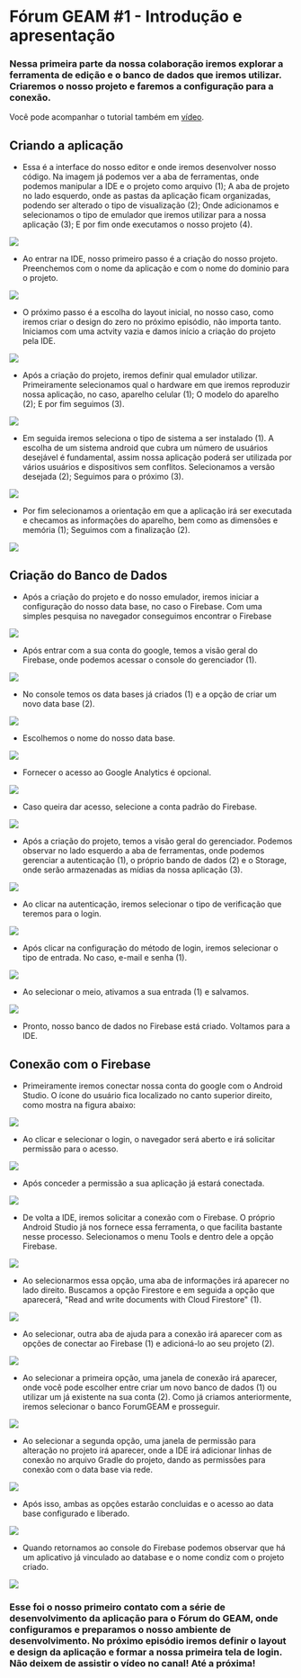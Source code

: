 # Fórum GEAM #1 - Introdução e apresentação

### Nessa primeira parte da nossa colaboração iremos explorar a ferramenta de edição e o banco de dados que iremos utilizar. Criaremos o nosso projeto e faremos a configuração para a conexão.

Você pode acompanhar o tutorial também em [vídeo](https://youtu.be/bcHBpEcdvq0).

## Criando a aplicação

 - Essa é a interface do nosso editor e onde iremos desenvolver nosso código. Na imagem já podemos ver a aba de ferramentas, onde podemos manipular a IDE e o projeto como arquivo (1); A aba de projeto no lado esquerdo, onde as pastas da aplicação ficam organizadas, podendo ser alterado o tipo de visualização (2); Onde adicionamos e selecionamos o tipo de emulador que iremos utilizar para a nossa aplicação (3); E por fim onde executamos o nosso projeto (4).

<img src="imagens/print 1.jpg">

 - Ao entrar na IDE, nosso primeiro passo é a criação do nosso projeto. Preenchemos com o nome da aplicação e com o nome do dominio para o projeto.

<img src="imagens/print 2.jpg" >

- O próximo passo é a escolha do layout inicial, no nosso caso, como iremos criar o design do zero no próximo episódio, não importa tanto. Iniciamos com uma actvity vazia e damos início a criação do projeto pela IDE.

<img src="imagens/print 3.jpg">

 - Após a criação do projeto, iremos definir qual emulador utilizar. Primeiramente selecionamos qual o hardware em que iremos reproduzir nossa aplicação, no caso, aparelho celular (1); O modelo do aparelho (2); E por fim seguimos (3).

<img src="imagens/print 5.jpg">  

 - Em seguida iremos seleciona o tipo de sistema a ser instalado (1). A escolha de um sistema android que cubra um número de usuários desejável é fundamental, assim nossa aplicação poderá ser utilizada por vários usuários e dispositivos sem conflitos. Selecionamos a versão desejada (2); Seguimos para o próximo (3).

<img src="imagens/print 6.jpg">

 - Por fim selecionamos a orientação em que a aplicação irá ser executada e checamos as informações do aparelho, bem como as dimensões e memória (1); Seguimos com a finalização (2).

<img src="imagens/print 7.jpg">

## Criação do Banco de Dados

 - Após a criação do projeto e do nosso emulador, iremos iniciar a configuração do nosso data base, no caso o Firebase. Com uma simples pesquisa no navegador conseguimos encontrar o Firebase

<img src="imagens/print 8.jpg">

 - Após entrar com a sua conta do google, temos a visão geral do Firebase, onde podemos acessar o console do gerenciador (1).

<img src="imagens/print 9.jpg">

 - No console temos os data bases já criados (1) e a opção de criar um novo data base (2).

<img src="imagens/print 10.jpg">

 - Escolhemos o nome do nosso data base.

<img src="imagens/print 11.jpg">

 - Fornecer o acesso ao Google Analytics é opcional.

<img src="imagens/print 12.jpg">

 - Caso queira dar acesso, selecione a conta padrão do Firebase.

<img src="imagens/print 13.jpg">

 - Após a criação do projeto, temos a visão geral do gerenciador. Podemos observar no lado esquerdo a aba de ferramentas, onde podemos gerenciar a autenticação (1), o próprio bando de dados (2) e o Storage, onde serão armazenadas as mídias da nossa aplicação (3).

<img src="imagens/print 14.jpg"> 

 - Ao clicar na autenticação, iremos selecionar o tipo de verificação que teremos para o login.

<img src="imagens/print 15.jpg">

 - Após clicar na configuração do método de login, iremos selecionar o tipo de entrada. No caso, e-mail e senha (1).

<img src="imagens/print 16.jpg">

 - Ao selecionar o meio, ativamos a sua entrada (1) e salvamos.

<img src="imagens/print 17.jpg"> 

 - Pronto, nosso banco de dados no Firebase está criado. Voltamos para a IDE.

## Conexão com o Firebase

 - Primeiramente iremos conectar nossa conta do google com o Android Studio. O ícone do usuário fica localizado no canto superior direito, como mostra na figura abaixo:

<img src="imagens/Print 18.jpg">

 - Ao clicar e selecionar o login, o navegador será aberto e irá solicitar permissão para o acesso.

<img src="imagens/print 19.jpg"> 

 - Após conceder a permissão a sua aplicação já estará conectada.

<img src="imagens/print 20.jpg">

 - De volta a IDE, iremos solicitar a conexão com o Firebase. O próprio Android Studio já nos fornece essa ferramenta, o que facilita bastante nesse processo. Selecionamos o menu Tools e dentro dele a opção Firebase.

<img src="imagens/print 21.jpg">

 - Ao selecionarmos essa opção, uma aba de informações irá aparecer no lado direito. Buscamos a opção Firestore e em seguida a opção que aparecerá, "Read and write documents with Cloud Firestore" (1).

<img src="imagens/print 22.jpg"> 

 - Ao selecionar, outra aba de ajuda para a conexão irá aparecer com as opções de conectar ao Firebase (1) e adicioná-lo ao seu projeto (2).

<img src="imagens/print 24.jpg"> 

 - Ao selecionar a primeira opção, uma janela de conexão irá aparecer, onde você pode escolher entre criar um novo banco de dados (1) ou utilizar um já existente na sua conta (2). Como já criamos anteriormente, iremos selecionar o banco ForumGEAM e prosseguir.

<img src="imagens/print 25.jpg">

 - Ao selecionar a segunda opção, uma janela de permissão para alteração no projeto irá aparecer, onde a IDE irá adicionar linhas de conexão no arquivo Gradle do projeto, dando as permissões para conexão com o data base via rede.

<img src="imagens/print 26.jpg">

 - Após isso, ambas as opções estarão concluidas e o acesso ao data base configurado e liberado.

<img src="imagens/print 23.jpg">

 - Quando retornamos ao console do Firebase podemos observar que há um aplicativo já vinculado ao database e o nome condiz com o projeto criado.

<img src="imagens/print 27.jpg">

### Esse foi o nosso primeiro contato com a série de desenvolvimento da aplicação para o Fórum do GEAM, onde configuramos e preparamos o nosso ambiente de desenvolvimento. No próximo episódio iremos definir o layout e design da aplicação e formar a nossa primeira tela de login. Não deixem de assistir o vídeo no canal! Até a próxima!
